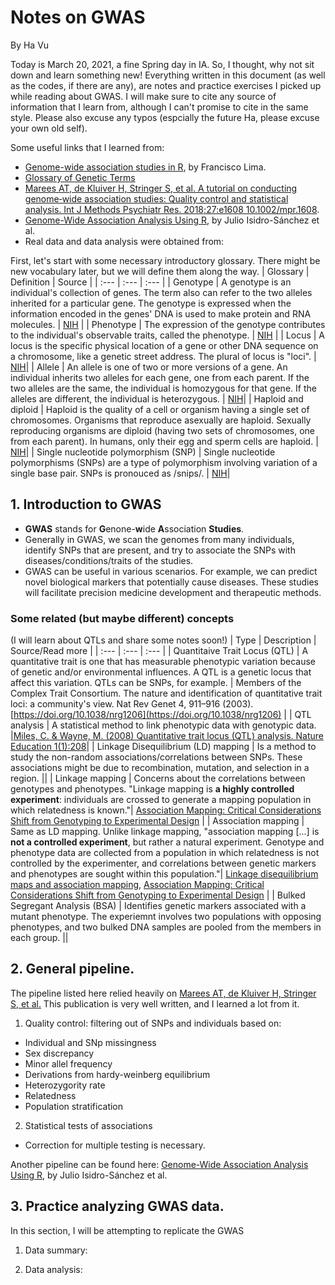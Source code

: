 # Notes on GWAS
By Ha Vu

Today is March 20, 2021, a fine Spring day in IA. So, I thought, why not sit down and learn something new! Everything written in this document (as well as the codes, if there are any), are notes and practice exercises I picked up while reading about GWAS. I will make sure to cite any source of information that I learn from, although I can't promise to cite in the same style. Please also excuse any typos (espcially the future Ha, please excuse your own old self).

Some useful links that I learned from:
- [Genome-wide association studies in R](https://www.r-bloggers.com/2017/10/genome-wide-association-studies-in-r/), by Francisco Lima.
- [Glossary of Genetic Terms](https://www.genome.gov/genetics-glossary)
- [Marees AT, de Kluiver H, Stringer S, et al. A tutorial on conducting genome‐wide association studies: Quality control and statistical analysis. Int J Methods Psychiatr Res. 2018;27:e1608 10.1002/mpr.1608](https://www.ncbi.nlm.nih.gov/pmc/articles/PMC6001694/).
- [Genome-Wide Association Analysis Using R](https://pubmed.ncbi.nlm.nih.gov/28132152/), by Julio Isidro-Sánchez et al.
- Real data and data analysis were obtained from: 

First, let's start with some necessary introductory glossary. There might be new vocabulary later, but we will define them along the way.
| Glossary     | Definition | Source     |
| :---        |    :---   |          :--- |
| Genotype      | A genotype is an individual's collection of genes. The term also can refer to the two alleles inherited for a particular gene. The genotype is expressed when the information encoded in the genes' DNA is used to make protein and RNA molecules.      | [NIH](https://www.genome.gov/genetics-glossary/genotype)   |
| Phenotype   | The expression of the genotype contributes to the individual's observable traits, called the phenotype.        | [NIH](https://www.genome.gov/genetics-glossary/genotype)      |
| Locus | A locus is the specific physical location of a gene or other DNA sequence on a chromosome, like a genetic street address. The plural of locus is "loci". | [NIH](https://www.genome.gov/genetics-glossary/Locus)|
| Allele | An allele is one of two or more versions of a gene. An individual inherits two alleles for each gene, one from each parent. If the two alleles are the same, the individual is homozygous for that gene. If the alleles are different, the individual is heterozygous. | [NIH](https://www.genome.gov/genetics-glossary/Allele)|
| Haploid and diploid | Haploid is the quality of a cell or organism having a single set of chromosomes. Organisms that reproduce asexually are haploid. Sexually reproducing organisms are diploid (having two sets of chromosomes, one from each parent). In humans, only their egg and sperm cells are haploid. | [NIH](https://www.genome.gov/genetics-glossary/haploid)|
| Single nucleotide polymorphism (SNP) | Single nucleotide polymorphisms (SNPs) are a type of polymorphism involving variation of a single base pair. SNPs is pronouced as /snips/. | [NIH](https://www.genome.gov/genetics-glossary/Single-Nucleotide-Polymorphisms)|


## 1. Introduction to GWAS
- **GWAS** stands for **G**enone-**w**ide **A**ssociation **Studies**.
- Generally in GWAS, we scan the genomes from many individuals, identify SNPs that are present, and try to associate the SNPs with diseases/conditions/traits of the studies.
- GWAS can be useful in various scenarios. For example, we can predict novel biological markers that potentially cause diseases. These studies will facilitate precision medicine development and therapeutic methods.

### Some related (but maybe different) concepts

(I will learn about QTLs and share some notes soon!)
| Type     | Description | Source/Read more  |
| :---        |    :---   |          :--- |
| Quantitaive Trait Locus (QTL) | A quantitative trait is one that has measurable phenotypic variation because of genetic and/or environmental influences. A QTL is a genetic locus that affect this variation. QTLs can be SNPs, for example. | Members of the Complex Trait Consortium. The nature and identification of quantitative trait loci: a community's view. Nat Rev Genet 4, 911–916 (2003). [https://doi.org/10.1038/nrg1206](https://doi.org/10.1038/nrg1206) |
| QTL analysis | A statistical method to link phenotypic data with genotypic data. |[Miles, C. & Wayne, M. (2008) Quantitative trait locus (QTL) analysis. Nature Education 1(1):208](https://www.nature.com/scitable/topicpage/quantitative-trait-locus-qtl-analysis-53904/)|
| Linkage Disequilibrium (LD) mapping | Is a method to study the non-random associations/correlations between SNPs. These associations might be due to recombination, mutation, and selection in a region. ||
| Linkage mapping | Concerns about the correlations between genotypes and phenotypes. "Linkage mapping is **a highly controlled experiment**: individuals are crossed to generate a mapping population in which relatedness is known."| [Association Mapping: Critical Considerations Shift from Genotyping to Experimental Design](https://www.ncbi.nlm.nih.gov/pmc/articles/PMC2751942/) |
| Association mapping | Same as LD mapping. Unlike linkage mapping, "association mapping [...] is **not a controlled experiment**, but rather a natural experiment. Genotype and phenotype data are collected from a population in which relatedness is not controlled by the experimenter, and correlations between genetic markers and phenotypes are sought within this population."| [Linkage disequilibrium maps and association mapping](https://www.ncbi.nlm.nih.gov/pmc/articles/PMC1137007/), [Association Mapping: Critical Considerations Shift from Genotyping to Experimental Design](https://www.ncbi.nlm.nih.gov/pmc/articles/PMC2751942/) |
| Bulked Segregant Analysis (BSA) | Identifies genetic markers associated with a mutant phenotype. The experiemnt involves two populations with opposing phenotypes, and two bulked DNA samples are pooled from the members in each group. ||


## 2. General pipeline.
The pipeline listed here relied heavily on [Marees AT, de Kluiver H, Stringer S, et al.](https://www.ncbi.nlm.nih.gov/pmc/articles/PMC6001694/) This publication is very well written, and I learned a lot from it.
1. Quality control: filtering out of SNPs and individuals based on:
- Individual and SNp missingness
- Sex discrepancy
- Minor allel frequency
- Derivations from hardy-weinberg equilibrium
- Heterozygority rate
- Relatedness
- Population stratification
2. Statistical tests of associations
- Correction for multiple testing is necessary.

Another pipeline can be found here: [Genome-Wide Association Analysis Using R](https://pubmed.ncbi.nlm.nih.gov/28132152/), by Julio Isidro-Sánchez et al.


## 3. Practice analyzing GWAS data.
In this section, I will be attempting to replicate the GWAS 

1. Data summary:

2. Data analysis:

